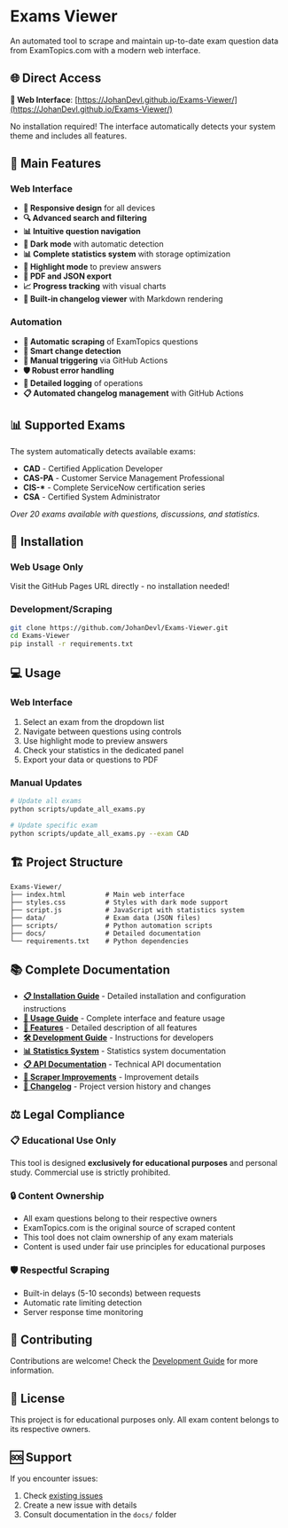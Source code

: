 # Exams Viewer

An automated tool to scrape and maintain up-to-date exam question data from ExamTopics.com with a modern web interface.

## 🌐 Direct Access

**🚀 Web Interface**: [https://JohanDevl.github.io/Exams-Viewer/](https://JohanDevl.github.io/Exams-Viewer/)

No installation required! The interface automatically detects your system theme and includes all features.

## 🎯 Main Features

### Web Interface

- **📱 Responsive design** for all devices
- **🔍 Advanced search and filtering**
- **📊 Intuitive question navigation**
- **🌙 Dark mode** with automatic detection
- **📊 Complete statistics system** with storage optimization
- **🎯 Highlight mode** to preview answers
- **📄 PDF and JSON export**
- **📈 Progress tracking** with visual charts
- **📝 Built-in changelog viewer** with Markdown rendering

### Automation

- **🤖 Automatic scraping** of ExamTopics questions
- **🔄 Smart change detection**
- **📅 Manual triggering** via GitHub Actions
- **🛡️ Robust error handling**
- **📝 Detailed logging** of operations
- **📋 Automated changelog management** with GitHub Actions

## 📊 Supported Exams

The system automatically detects available exams:

- **CAD** - Certified Application Developer
- **CAS-PA** - Customer Service Management Professional
- **CIS-\*** - Complete ServiceNow certification series
- **CSA** - Certified System Administrator

_Over 20 exams available with questions, discussions, and statistics._

## 🚀 Installation

### Web Usage Only

Visit the GitHub Pages URL directly - no installation needed!

### Development/Scraping

```bash
git clone https://github.com/JohanDevl/Exams-Viewer.git
cd Exams-Viewer
pip install -r requirements.txt
```

## 💻 Usage

### Web Interface

1. Select an exam from the dropdown list
2. Navigate between questions using controls
3. Use highlight mode to preview answers
4. Check your statistics in the dedicated panel
5. Export your data or questions to PDF

### Manual Updates

```bash
# Update all exams
python scripts/update_all_exams.py

# Update specific exam
python scripts/update_all_exams.py --exam CAD
```

## 🏗️ Project Structure

```
Exams-Viewer/
├── index.html          # Main web interface
├── styles.css          # Styles with dark mode support
├── script.js           # JavaScript with statistics system
├── data/               # Exam data (JSON files)
├── scripts/            # Python automation scripts
├── docs/               # Detailed documentation
└── requirements.txt    # Python dependencies
```

## 📚 Complete Documentation

- **[📋 Installation Guide](docs/INSTALLATION.md)** - Detailed installation and configuration instructions
- **[📖 Usage Guide](docs/USAGE.md)** - Complete interface and feature usage
- **[🎯 Features](docs/FEATURES.md)** - Detailed description of all features
- **[🛠️ Development Guide](docs/DEVELOPMENT.md)** - Instructions for developers
- **[📊 Statistics System](docs/STATISTICS.md)** - Statistics system documentation
- **[📋 API Documentation](docs/API.md)** - Technical API documentation
- **[🔧 Scraper Improvements](docs/SCRAPER_IMPROVEMENTS.md)** - Improvement details
- **[📝 Changelog](CHANGELOG.md)** - Project version history and changes

## ⚖️ Legal Compliance

### 📋 Educational Use Only

This tool is designed **exclusively for educational purposes** and personal study. Commercial use is strictly prohibited.

### 🔒 Content Ownership

- All exam questions belong to their respective owners
- ExamTopics.com is the original source of scraped content
- This tool does not claim ownership of any exam materials
- Content is used under fair use principles for educational purposes

### 🛡️ Respectful Scraping

- Built-in delays (5-10 seconds) between requests
- Automatic rate limiting detection
- Server response time monitoring

## 🤝 Contributing

Contributions are welcome! Check the [Development Guide](docs/DEVELOPMENT.md) for more information.

## 📜 License

This project is for educational purposes only. All exam content belongs to its respective owners.

## 🆘 Support

If you encounter issues:

1. Check [existing issues](../../issues)
2. Create a new issue with details
3. Consult documentation in the `docs/` folder
